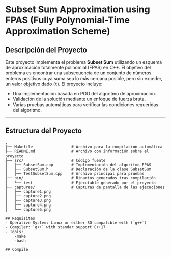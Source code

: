 # Subset Sum Approximation using FPAS (Fully Polynomial-Time Approximation Scheme)

## **Descripción del Proyecto**

Este proyecto implementa el problema **Subset Sum** utilizando un esquema de aproximación totalmente polinomial (FPAS) en C++. El objetivo del problema es encontrar una subsecuencia de un conjunto de números enteros positivos cuya suma sea lo más cercana posible, pero sin exceder, un valor objetivo dado (`t`). El proyecto incluye:

- Una implementación basada en POO del algoritmo de aproximación.
- Validación de la solución mediante un enfoque de fuerza bruta.
- Varias pruebas automáticas para verificar las condiciones requeridas del algoritmo.

---

## **Estructura del Proyecto**

```plaintext
.
├── Makefile                 # Archivo para la compilación automática
├── README.md                # Archivo con información sobre el proyecto
├── src/                     # Código fuente
│   ├── SubsetSum.cpp        # Implementación del algoritmo FPAS
│   ├── SubsetSum.h          # Declaración de la clase SubsetSum
│   ├── TestSubsetSum.cpp    # Archivo principal para pruebas
├── bin/                     # Binarios generados tras compilación
│   └── test                 # Ejecutable generado por el proyecto
├── captures/                # Capturas de pantalla de las ejecuciones
│   ├── capture1.png
│   ├── capture2.png
│   ├── capture3.png
│   ├── capture4.png
│   └── capture5.png

## Requisites 
- Operative System: Linux or either SO compatible with (`g++`)
- Compiler: `g++` with standar support C++17
- Tools: 
    -make
    -bash

## Compile
